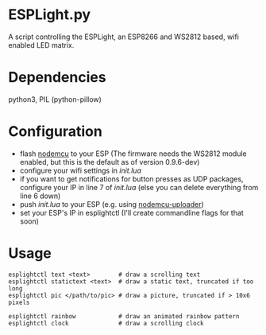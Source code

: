 ESPLight.py
===========
A script controlling the ESPLight, an ESP8266 and WS2812 based, wifi enabled LED matrix.

Dependencies
============
python3, PIL (python-pillow)

Configuration
=============
* flash [nodemcu](https://github.com/nodemcu/nodemcu-firmware) to your ESP (The firmware needs the WS2812 module enabled, but this is the default as of version 0.9.6-dev)
* configure your wifi settings in *init.lua*
* if you want to get notifications for button presses as UDP packages, configure your IP in line 7 of *init.lua* (else you can delete everything from line 6 down)
* push *init.lua* to your ESP (e.g. using [nodemcu-uploader](https://github.com/kmpm/nodemcu-uploader))
* set your ESP's IP in esplightctl (I'll create commandline flags for that soon)

Usage
=====
```
esplightctl text <text>        # draw a scrolling text
esplightctl statictext <text>  # draw a static text, truncated if too long
esplightctl pic </path/to/pic> # draw a picture, truncated if > 10x6 pixels

esplightctl rainbow            # draw an animated rainbow pattern
esplightctl clock              # draw a scrolling clock
```
